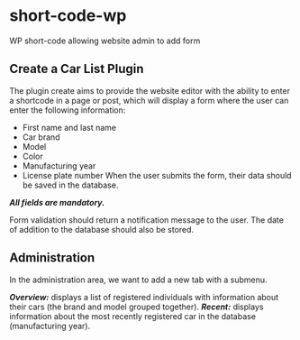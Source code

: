 # short-code-wp
WP short-code allowing website admin to add form 

## Create a Car List Plugin
The plugin create aims to provide the website editor with the ability to enter a shortcode in a page or post, which will display a form where the user can enter the following information:

- First name and last name
- Car brand
- Model
- Color
- Manufacturing year
- License plate number
When the user submits the form, their data should be saved in the database.

***All fields are mandatory.***

Form validation should return a notification message to the user.
The date of addition to the database should also be stored.

## Administration
In the administration area, we want to add a new tab with a submenu.

***Overview:*** displays a list of registered individuals with information about their cars (the brand and model grouped together).
***Recent:*** displays information about the most recently registered car in the database (manufacturing year).
